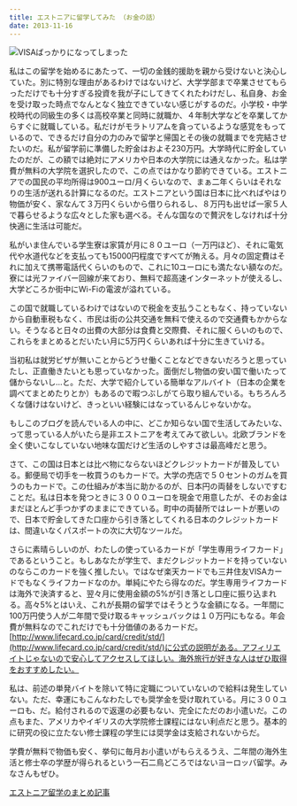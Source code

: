 ```yaml
---
title: エストニアに留学してみた （お金の話）
date: 2013-11-16
---
```


![VISAばっかりになってしまった](https://img.xar.sh/11732815235_2355fce3d7.jpg)

私はこの留学を始めるにあたって、一切の金銭的援助を親から受けないと決心していた。別に特別な理由があるわけではないけど、大学学部まで卒業させてもらっただけでも十分すぎる投資を我が子にしてきてくれたわけだし、私自身、お金を受け取った時点でなんとなく独立できていない感じがするのだ。小学校・中学校時代の同級生の多くは高校卒業と同時に就職か、４年制大学などを卒業してからすぐに就職している。私だけがモラトリアムを貪っているような感覚をもっているので、できるだけ自分の力のみで留学と帰国とその後の就職までを完結させたいのだ。私が留学前に準備した貯金はおよそ230万円。大学時代に貯金していたのだが、この額では絶対にアメリカや日本の大学院には通えなかった。私は学費が無料の大学院を選択したので、この点ではかなり節約できている。エストニアでの国民の平均所得は900ユーロ/月くらいなので、まぁ二年くらいはそれなりの生活が送れる計算になるのだ。エストニアという国は日本に比べればやはり物価が安く、家なんて３万円くらいから借りられるし、８万円も出せば一家５人で暮らせるような広々とした家も選べる。そんな国なので贅沢をしなければ十分快適に生活は可能だ。

私がいま住んでいる学生寮は家賃が月に８０ユーロ（一万円ほど）、それに電気代や水道代などを支払っても15000円程度ですべてが賄える。月々の固定費はそれに加えて携帯電話代くらいのもので、これに10ユーロにも満たない額なのだ。寮には光ファイバー回線が来ており、無料で超高速インターネットが使えるし、大学どころか街中にWi-Fiの電波が溢れている。

この国で就職しているわけではないので税金を支払うこともなく、持っていないから自動車税もなく、市民は街の公共交通を無料で使えるので交通費もかからない。そうなると日々の出費の大部分は食費と交際費、それに服くらいのもので、これらをまとめるとだいたい月に5万円くらいあれば十分に生きていける。

当初私は就労ビザが無いことからどうせ働くことなどできないだろうと思っていたし、正直働きたいとも思っていなかった。面倒だし物価の安い国で働いたって儲からないし…と。ただ、大学で紹介している簡単なアルバイト（日本の企業を調べてまとめたりとか）もあるので暇つぶしがてら取り組んでいる。もちろんろくな儲けはないけど、きっといい経験にはなっているんじゃないかな。

もしこのブログを読んでいる人の中に、どこか知らない国で生活してみたいな、って思っている人がいたら是非エストニアを考えてみて欲しい。北欧ブランドを全く使いこなしていない地味な国だけど生活のしやすさは最高峰だと思う。

さて、この国は日本とは比べ物にならないほどクレジットカードが普及している。郵便局で切手を一枚買うのもカードで。大学の売店で５０セントのガムを買うのもカードで。この仕組みが本当に助かるのが、日本円の両替をしないですむことだ。私は日本を発つときに３０００ユーロを現金で用意したが、そのお金はまだほとんど手つかずのままにできている。町中の両替所ではレートが悪いので、日本で貯金してきた口座から引き落としてくれる日本のクレジットカードは、間違いなくパスポートの次に大切なツールだ。

さらに素晴らしいのが、わたしの使っているカードが「学生専用ライフカード」であるということ。もしあなたが学生で、まだクレジットカードを持っていないのならこのカードを強く推したい。ではなぜ楽天カードでも三井住友VISAカードでもなくライフカードなのか。単純にやたら得なのだ。学生専用ライフカードは海外で決済すると、翌々月に使用金額の5%が引き落とし口座に振り込まれる。高々5%とはいえ、これが長期の留学ではそうとうな金額になる。一年間に100万円使う人が二年間で受け取るキャッシュバックは１０万円にもなる。年会費が無料なのでこれだけでも十分価値のあるカードだ。
[http://www.lifecard.co.jp/card/credit/std/](http://www.lifecard.co.jp/card/credit/std/)に公式の説明がある。アフィリエイトじゃないので安心してアクセスしてほしい。海外旅行が好きな人はぜひ取得をおすすめしたい。

私は、前述の単発バイトを除いて特に定職についていないので給料は発生していない。ただ、幸運にもこんなわたしでも奨学金を受け取れている。月に３００ユーロも、だ。給付されるので返還の必要もない、完全にただのお小遣いだ。この点もまた、アメリカやイギリスの大学院修士課程にはない利点だと思う。基本的に研究の役に立たない修士課程の学生には奨学金は支給されないからだ。

学費が無料で物価も安く、挙句に毎月お小遣いがもらえるうえ、二年間の海外生活と修士卒の学歴が得られるという一石二鳥どころではないヨーロッパ留学。みなさんもぜひ。

[エストニア留学のまとめ記事](/post/1412315684/)
